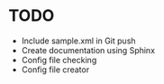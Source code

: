 # TODO
- Include sample.xml in Git push
- Create documentation using Sphinx
- Config file checking
- Config file creator
